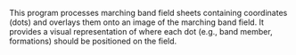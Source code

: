 This program processes marching band field sheets containing coordinates (dots) and overlays them onto an image of the marching band field. It provides a visual representation of where each dot (e.g., band member, formations) should be positioned on the field.
